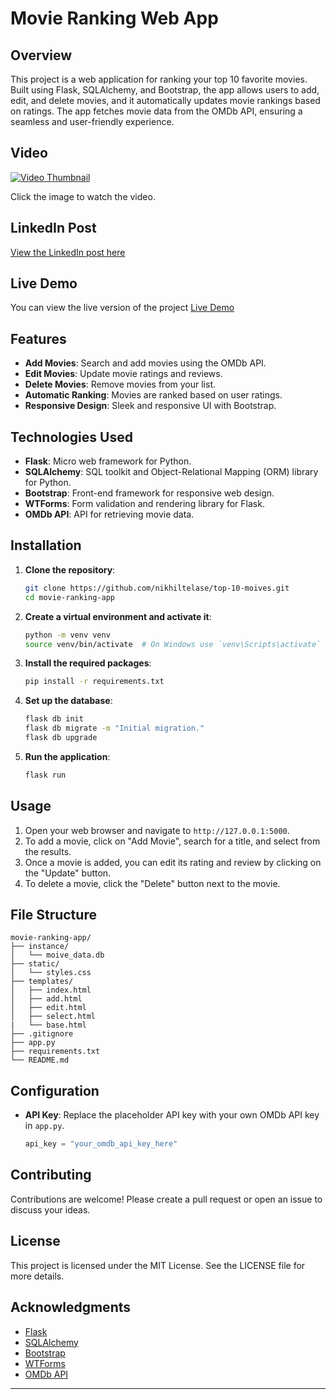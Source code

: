 # Movie Ranking Web App

## Overview

This project is a web application for ranking your top 10 favorite movies. Built using Flask, SQLAlchemy, and Bootstrap, the app allows users to add, edit, and delete movies, and it automatically updates movie rankings based on ratings. The app fetches movie data from the OMDb API, ensuring a seamless and user-friendly experience.

## Video
[![Video Thumbnail](https://img.youtube.com/vi/UfxyV3_TnAQ/hqdefault.jpg)](https://www.youtube.com/watch?v=UfxyV3_TnAQ)

Click the image to watch the video.
## LinkedIn Post
[View the LinkedIn post here](https://www.linkedin.com/posts/nikhiltelase_flask-sqlalchemy-python-activity-7209134036449906689-uOm9?utm_source=share&utm_medium=member_desktop)

## Live Demo 
You can view the live version of the project 
[Live Demo](https://top-10-moives.vercel.app/)

## Features

- **Add Movies**: Search and add movies using the OMDb API.
- **Edit Movies**: Update movie ratings and reviews.
- **Delete Movies**: Remove movies from your list.
- **Automatic Ranking**: Movies are ranked based on user ratings.
- **Responsive Design**: Sleek and responsive UI with Bootstrap.

## Technologies Used

- **Flask**: Micro web framework for Python.
- **SQLAlchemy**: SQL toolkit and Object-Relational Mapping (ORM) library for Python.
- **Bootstrap**: Front-end framework for responsive web design.
- **WTForms**: Form validation and rendering library for Flask.
- **OMDb API**: API for retrieving movie data.

## Installation

1. **Clone the repository**:
   ```bash
   git clone https://github.com/nikhiltelase/top-10-moives.git
   cd movie-ranking-app
   ```

2. **Create a virtual environment and activate it**:
   ```bash
   python -m venv venv
   source venv/bin/activate  # On Windows use `venv\Scripts\activate`
   ```

3. **Install the required packages**:
   ```bash
   pip install -r requirements.txt
   ```

4. **Set up the database**:
   ```bash
   flask db init
   flask db migrate -m "Initial migration."
   flask db upgrade
   ```

5. **Run the application**:
   ```bash
   flask run
   ```

## Usage

1. Open your web browser and navigate to `http://127.0.0.1:5000`.
2. To add a movie, click on "Add Movie", search for a title, and select from the results.
3. Once a movie is added, you can edit its rating and review by clicking on the "Update" button.
4. To delete a movie, click the "Delete" button next to the movie.

## File Structure

```
movie-ranking-app/
├── instance/
│   └── moive_data.db
├── static/
│   └── styles.css
├── templates/
│   ├── index.html
│   ├── add.html
│   ├── edit.html
│   ├── select.html
|   └── base.html
├── .gitignore
├── app.py
├── requirements.txt
└── README.md
```

## Configuration

- **API Key**: Replace the placeholder API key with your own OMDb API key in `app.py`.
  ```python
  api_key = "your_omdb_api_key_here"
  ```

## Contributing

Contributions are welcome! Please create a pull request or open an issue to discuss your ideas.

## License

This project is licensed under the MIT License. See the LICENSE file for more details.

## Acknowledgments

- [Flask](https://flask.palletsprojects.com/)
- [SQLAlchemy](https://www.sqlalchemy.org/)
- [Bootstrap](https://getbootstrap.com/)
- [WTForms](https://wtforms.readthedocs.io/)
- [OMDb API](http://www.omdbapi.com/)

---

